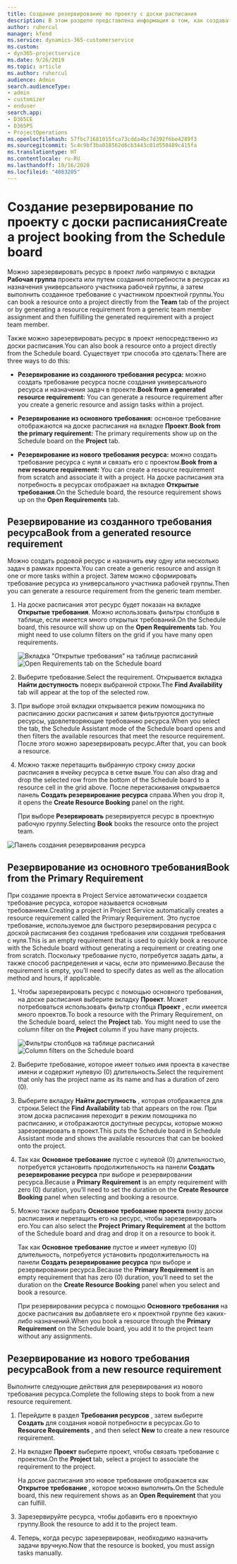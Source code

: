 ```yaml
---
title: Создание резервирование по проекту с доски расписания
description: В этом разделе представлена информация о том, как создавать резервирование по проекту с доски расписания.
author: ruhercul
manager: kfend
ms.service: dynamics-365-customerservice
ms.custom:
- dyn365-projectservice
ms.date: 9/26/2019
ms.topic: article
ms.author: ruhercul
audience: Admin
search.audienceType:
- admin
- customizer
- enduser
search.app:
- D365CE
- D365PS
- ProjectOperations
ms.openlocfilehash: 57fbc71681015fca73cdda4bc7d392f6be4289f3
ms.sourcegitcommit: 5c4c9bf3ba018562d6cb3443c01d550489c415fa
ms.translationtype: HT
ms.contentlocale: ru-RU
ms.lasthandoff: 10/16/2020
ms.locfileid: "4083205"
---
```

# <a name="create-a-project-booking-from-the-schedule-board"></a><span data-ttu-id="8c9a6-103">Создание резервирование по проекту с доски расписания</span><span class="sxs-lookup"><span data-stu-id="8c9a6-103">Create a project booking from the Schedule board</span></span>

<span data-ttu-id="8c9a6-104">Можно зарезервировать ресурс в проект либо напрямую с вкладки **Рабочая группа** проекта или путем создания потребности в ресурсах из назначения универсального участника рабочей группы, а затем выполнить созданное требование с участником проектной группы.</span><span class="sxs-lookup"><span data-stu-id="8c9a6-104">You can book a resource onto a project directly from the **Team** tab of the project or by generating a resource requirement from a generic team member assignment and then fulfilling the generated requirement with a project team member.</span></span>

<span data-ttu-id="8c9a6-105">Также можно зарезервировать ресурс в проект непосредственно из доски расписания.</span><span class="sxs-lookup"><span data-stu-id="8c9a6-105">You can also book a resource onto a project directly from the Schedule board.</span></span> <span data-ttu-id="8c9a6-106">Существует три способа это сделать:</span><span class="sxs-lookup"><span data-stu-id="8c9a6-106">There are three ways to do this:</span></span>

- <span data-ttu-id="8c9a6-107">**Резервирование из созданного требования ресурса:** можно создать требование ресурса после создания универсального ресурса и назначения задач в проекте.</span><span class="sxs-lookup"><span data-stu-id="8c9a6-107">**Book from a generated resource requirement:** You can generate a resource requirement after you create a generic resource and assign tasks within a project.</span></span>

- <span data-ttu-id="8c9a6-108">**Резервирование из основного требования:** основное требование отображаются на доске расписания на вкладке **Проект**.</span><span class="sxs-lookup"><span data-stu-id="8c9a6-108">**Book from the primary requirement:** The primary requirements show up on the Schedule board on the **Project** tab.</span></span> 

- <span data-ttu-id="8c9a6-109">**Резервирование из нового требования ресурса:** можно создать требование ресурса с нуля и связать его с проектом.</span><span class="sxs-lookup"><span data-stu-id="8c9a6-109">**Book from a new resource requirement:** You can create a resource requirement from scratch and associate it with a project.</span></span> <span data-ttu-id="8c9a6-110">На доске расписания эта потребность в ресурсах отображает на вкладке **Открытые требования**.</span><span class="sxs-lookup"><span data-stu-id="8c9a6-110">On the Schedule board, the resource requirement shows up on the **Open Requirements** tab.</span></span>

## <a name="book-from-a-generated-resource-requirement"></a><span data-ttu-id="8c9a6-111">Резервирование из созданного требования ресурса</span><span class="sxs-lookup"><span data-stu-id="8c9a6-111">Book from a generated resource requirement</span></span>

<span data-ttu-id="8c9a6-112">Можно создать родовой ресурс и назначить ему одну или несколько задач в рамках проекта.</span><span class="sxs-lookup"><span data-stu-id="8c9a6-112">You can create a generic resource and assign it one or more tasks within a project.</span></span> <span data-ttu-id="8c9a6-113">Затем можно сформировать требование ресурса из универсального участника рабочей группы.</span><span class="sxs-lookup"><span data-stu-id="8c9a6-113">Then you can generate a resource requirement from the generic team member.</span></span> 

1.  <span data-ttu-id="8c9a6-114">На доске расписания этот ресурс будет показан на вкладке **Открытые требования**. Можно использовать фильтры столбцов в таблице, если имеется много открытых требований.</span><span class="sxs-lookup"><span data-stu-id="8c9a6-114">On the Schedule board, this resource will show up on the **Open Requirements** tab. You might need to use column filters on the grid if you have many open requirements.</span></span> 

    <span data-ttu-id="8c9a6-115">![Вкладка "Открытые требования" на таблице расписаний](media/FAQ-Project-Booking-Schedule-Board-1.png "Снимок экрана таблицы резервирований и назначений")</span><span class="sxs-lookup"><span data-stu-id="8c9a6-115">![Open Requirements tab on the Schedule board](media/FAQ-Project-Booking-Schedule-Board-1.png "Screenshot of bookings and assignments table")</span></span>

2. <span data-ttu-id="8c9a6-116">Выберите требование.</span><span class="sxs-lookup"><span data-stu-id="8c9a6-116">Select the requirement.</span></span> <span data-ttu-id="8c9a6-117">Открывается вкладка **Найти доступность** поверх выбранной строки.</span><span class="sxs-lookup"><span data-stu-id="8c9a6-117">The **Find Availability** tab will appear at the top of the selected row.</span></span>
 
3. <span data-ttu-id="8c9a6-118">При выборе этой вкладки открывается режим помощника по расписанию доски расписания и затем фильтруются доступные ресурсы, удовлетворяющие требованию ресурса.</span><span class="sxs-lookup"><span data-stu-id="8c9a6-118">When you select the tab, the Schedule Assistant mode of the Schedule board opens and then filters the available resources that meet the resource requirement.</span></span> <span data-ttu-id="8c9a6-119">После этого можно зарезервировать ресурс.</span><span class="sxs-lookup"><span data-stu-id="8c9a6-119">After that, you can book a resource.</span></span>

4. <span data-ttu-id="8c9a6-120">Можно также перетащить выбранную строку снизу доски расписания в ячейку ресурса в сетке выше.</span><span class="sxs-lookup"><span data-stu-id="8c9a6-120">You can also drag and drop the selected row from the bottom of the Schedule board to a resource cell in the grid above.</span></span> <span data-ttu-id="8c9a6-121">После перетаскивания открывается панель **Создать резервирование ресурса** справа.</span><span class="sxs-lookup"><span data-stu-id="8c9a6-121">When you drop it, it opens the **Create Resource Booking** panel on the right.</span></span>

    <span data-ttu-id="8c9a6-122">При выборе **Резервировать** резервируется ресурс в проектную рабочую группу.</span><span class="sxs-lookup"><span data-stu-id="8c9a6-122">Selecting **Book** books the resource onto the project team.</span></span>

![Панель создания резервирования ресурса](media/FAQ-Project-Booking-Schedule-Board-6.png "")
 

## <a name="book-from-the-primary-requirement"></a><span data-ttu-id="8c9a6-124">Резервирование из основного требования</span><span class="sxs-lookup"><span data-stu-id="8c9a6-124">Book from the Primary Requirement</span></span>

<span data-ttu-id="8c9a6-125">При создание проекта в Project Service автоматически создается требование ресурса, которое называется основным требованием.</span><span class="sxs-lookup"><span data-stu-id="8c9a6-125">Creating a project in Project Service automatically creates a resource requirement called the Primary Requirement.</span></span> <span data-ttu-id="8c9a6-126">Это пустое требование, используемое для быстрого резервирования ресурса с доской расписания без создания требования или создания требования с нуля.</span><span class="sxs-lookup"><span data-stu-id="8c9a6-126">This is an empty requirement that is used to quickly book a resource with the Schedule board without generating a requirement or creating one from scratch.</span></span> <span data-ttu-id="8c9a6-127">Поскольку требование пусто, потребуется задать даты, а также способ распределения и часы, если это применимо.</span><span class="sxs-lookup"><span data-stu-id="8c9a6-127">Because the requirement is empty, you’ll need to specify dates as well as the allocation method and hours, if applicable.</span></span> 

1. <span data-ttu-id="8c9a6-128">Чтобы зарезервировать ресурс с помощью основного требования, на доске расписания выберите вкладку **Проект**. Может потребоваться использовать фильтр столбца **Проект** , если имеется много проектов.</span><span class="sxs-lookup"><span data-stu-id="8c9a6-128">To book a resource with the Primary Requirement, on the Schedule board, select the **Project** tab. You might need to use the column filter on the **Project** column if you have many projects.</span></span>

   <span data-ttu-id="8c9a6-129">![Фильтры столбцов на таблице расписаний](media/FAQ-Project-Booking-Schedule-Board-2.png "Снимок экрана таблицы резервирований и назначений")</span><span class="sxs-lookup"><span data-stu-id="8c9a6-129">![Column filters on the Schedule board](media/FAQ-Project-Booking-Schedule-Board-2.png "Screenshot of bookings and assignments table")</span></span>

2. <span data-ttu-id="8c9a6-130">Выберите требование, которое имеет только имя проекта в качестве имени и содержит нулевую (0) длительность.</span><span class="sxs-lookup"><span data-stu-id="8c9a6-130">Select the requirement that only has the project name as its name and has a duration of zero (0).</span></span>

3. <span data-ttu-id="8c9a6-131">Выберите вкладку **Найти доступность** , которая отображается для строки.</span><span class="sxs-lookup"><span data-stu-id="8c9a6-131">Select the **Find Availability** tab that appears on the row.</span></span> <span data-ttu-id="8c9a6-132">При этом доска расписания переходит в режим помощника по расписанию, и отображаются доступные ресурсы, которые можно зарезервировать в проект.</span><span class="sxs-lookup"><span data-stu-id="8c9a6-132">This puts the Schedule board in Schedule Assistant mode and shows the available resources that can be booked onto the project.</span></span>

4. <span data-ttu-id="8c9a6-133">Так как **Основное требование** пустое с нулевой (0) длительностью, потребуется установить продолжительность на панели **Создать резервирование ресурса** при выборе и резервировании ресурса.</span><span class="sxs-lookup"><span data-stu-id="8c9a6-133">Because a **Primary Requirement** is an empty requirement with zero (0) duration, you’ll need to set the duration on the **Create Resource Booking** panel when selecting and booking a resource.</span></span>

5. <span data-ttu-id="8c9a6-134">Можно также выбрать **Основное требование проекта** внизу доски расписания и перетащить его на ресурс, чтобы зарезервировать его.</span><span class="sxs-lookup"><span data-stu-id="8c9a6-134">You can also select the **Project Primary Requirement** at the bottom of the Schedule board and drag and drop it on a resource to book it.</span></span>
 
    <span data-ttu-id="8c9a6-135">Так как **Основное требование** пустое и имеет нулевую (0) длительность, потребуется установить продолжительность на панели **Создать резервирование ресурса** при выборе и резервировании ресурса.</span><span class="sxs-lookup"><span data-stu-id="8c9a6-135">Because the **Primary Requirement** is an empty requirement that has zero (0) duration, you’ll need to set the duration on the **Create Resource Booking** panel when you select and book a resource.</span></span>
 
    <span data-ttu-id="8c9a6-136">При резервировании ресурса с помощью **Основного требования** на доске расписания вы добавляете его к проектной группе без каких-либо назначений.</span><span class="sxs-lookup"><span data-stu-id="8c9a6-136">When you book a resource through the **Primary Requirement** on the Schedule board, you add it to the project team without any assignments.</span></span>
 
## <a name="book-from-a-new-resource-requirement"></a><span data-ttu-id="8c9a6-137">Резервирование из нового требования ресурса</span><span class="sxs-lookup"><span data-stu-id="8c9a6-137">Book from a new resource requirement</span></span>
<span data-ttu-id="8c9a6-138">Выполните следующие действия для резервирования из нового требования ресурса.</span><span class="sxs-lookup"><span data-stu-id="8c9a6-138">Complete the following steps to book from a new resource requirement.</span></span> 

1. <span data-ttu-id="8c9a6-139">Перейдите в раздел **Требования ресурсов** , затем выберите **Создать** для создания новой потребности в ресурсах.</span><span class="sxs-lookup"><span data-stu-id="8c9a6-139">Go to **Resource Requirements** , and then select **New** to create a new resource requirement.</span></span>

2. <span data-ttu-id="8c9a6-140">На вкладке **Проект** выберите проект, чтобы связать требование с проектом.</span><span class="sxs-lookup"><span data-stu-id="8c9a6-140">On the **Project** tab, select a project to associate the requirement to the project.</span></span>
 
    <span data-ttu-id="8c9a6-141">На доске расписания это новое требование отображается как **Открытое требование** , которое можно выполнить.</span><span class="sxs-lookup"><span data-stu-id="8c9a6-141">On the Schedule board, this new requirement shows as an **Open Requirement** that you can fulfill.</span></span>

3. <span data-ttu-id="8c9a6-142">Зарезервируйте ресурса, чтобы добавить его в проектную группу.</span><span class="sxs-lookup"><span data-stu-id="8c9a6-142">Book the resource to add it to the project team.</span></span>

4. <span data-ttu-id="8c9a6-143">Теперь, когда ресурс зарезервирован, необходимо назначить задачи вручную.</span><span class="sxs-lookup"><span data-stu-id="8c9a6-143">Now that the resource is booked, you must assign tasks manually.</span></span>

